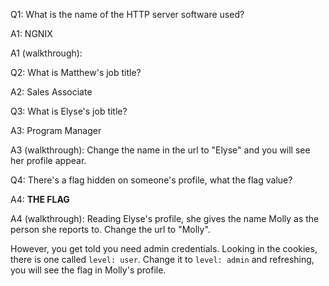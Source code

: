 Q1: What is the name of the HTTP server software used?

A1: NGNIX

A1 (walkthrough):

Q2: What is Matthew's job title?

A2: Sales Associate

Q3: What is Elyse's job title?

A3: Program Manager

A3 (walkthrough):
Change the name in the url to "Elyse" and you will see her profile appear.

Q4: There's a flag hidden on someone's profile, what the flag value?

A4: **THE FLAG**

A4 (walkthrough):
Reading Elyse's profile, she gives the name Molly as the person she reports to. Change the url to "Molly".

However, you get told you need admin credentials. Looking in the cookies, there is one called `level: user`. Change it to `level: admin` and refreshing, you will see the flag in Molly's profile.
